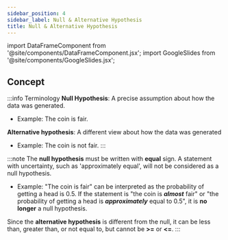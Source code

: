 ```yaml
---
sidebar_position: 4
sidebar_label: Null & Alternative Hypothesis
title: Null & Alternative Hypothesis
---
```


import DataFrameComponent from '@site/components/DataFrameComponent.jsx';
import GoogleSlides from '@site/components/GoogleSlides.jsx';

## Concept

:::info Terminology
**Null Hypothesis**: A precise assumption about how the data was generated.
- Example: The coin is fair.

**Alternative hypothesis**: A different view about how the data was generated
- Example: The coin is not fair.
:::

:::note 
The **null hypothesis** must be written with **equal** sign. A statement with uncertainty, such as 'approximately equal', will not be considered as a null hypothesis.

- Example: "The coin is fair" can be interpreted as the probability of getting a head is 0.5. If the statement is "the coin is **_almost_** fair" or "the probability of getting a head is **_approximately_** equal to 0.5", it is **no longer** a null hypothesis.

Since the **alternative hypothesis** is different from the null, it can be less than, greater than, or not equal to, but cannot be **\>=** or **\<=**.
:::




